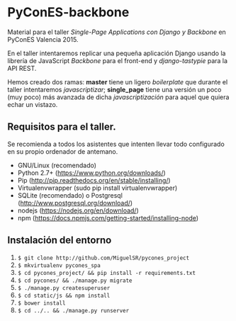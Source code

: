 # PyConES-backbone

Material para el taller *Single-Page Applications con Django y Backbone* en PyConES Valencia 2015.

En el taller intentaremos replicar una pequeña aplicación Django usando la librería de JavaScript *Backbone* para el front-end y *django-tastypie* para la API REST.

Hemos creado dos ramas: **master** tiene un ligero *boilerplate* que durante el taller intentaremos *javascriptizar*; **single_page** tiene una versión un poco (muy poco) más avanzada de dicha *javascriptización* para aquel que quiera echar un vistazo.

## Requisitos para el taller.
Se recomienda a todos los asistentes que intenten llevar todo configurado en su propio ordenador de antemano.

* GNU/Linux (recomendado)
* Python 2.7+ (https://www.python.org/downloads/)
* Pip (http://pip.readthedocs.org/en/stable/installing/)
* Virtualenvwrapper (sudo pip install virtualenvwrapper)
* SQLite (recomendado) o Postgresql (http://www.postgresql.org/download/)
* nodejs (https://nodejs.org/en/download/)
* npm (https://docs.npmjs.com/getting-started/installing-node)

## Instalación del entorno

1. `$ git clone http://github.com/MiguelSR/pycones_project`
2. `$ mkvirtualenv pycones_spa`
3. `$ cd pycones_project/ && pip install -r requirements.txt`
4. `$ cd pycones/ && ./manage.py migrate`
5. `$ ./manage.py createsuperuser`
6. `$ cd static/js && npm install`
7. `$ bower install`
8. `$ cd ../.. && ./manage.py runserver`
